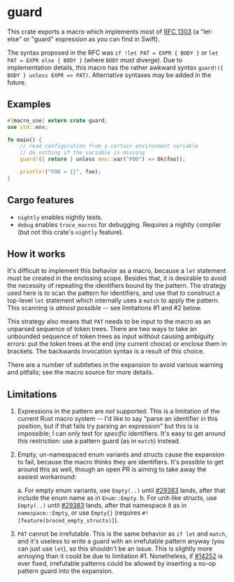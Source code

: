 # guard

This crate exports a macro which implements most of [RFC 1303](https://github.com/rust-lang/rfcs/pull/1303) (a "let-else" or "guard" expression as you can find in Swift).

The syntax proposed in the RFC was `if !let PAT = EXPR { BODY }` or `let PAT = EXPR else { BODY }` (where `BODY` _must_ diverge). Due to implementation details, this macro has the rather awkward syntax `guard!({ BODY } unless EXPR => PAT)`. Alternative syntaxes may be added in the future.

## Examples

```rust
#[macro_use] extern crate guard;
use std::env;

fn main() {
    // read configuration from a certain environment variable
    // do nothing if the variable is missing
    guard!({ return } unless env::var("FOO") => Ok(foo));

    println!("FOO = {}", foo);
}
```

## Cargo features

- `nightly` enables nightly tests.
- `debug` enables `trace_macros` for debugging. Requires a nightly compiler (but not this crate's `nightly` feature).

## How it works

It's difficult to implement this behavior as a macro, because a `let` statement must be created in the enclosing scope. Besides that, it is desirable to avoid the necessity of repeating the identifiers bound by the pattern. The strategy used here is to scan the pattern for identifiers, and use that to construct a top-level `let` statement which internally uses a `match` to apply the pattern. This scanning is _almost_ possible -- see limitations #1 and #2 below.

This strategy also means that `PAT` needs to be input to the macro as an unparsed sequence of token trees. There are two ways to take an unbounded sequence of token trees as input without causing ambiguity errors: put the token trees at the end (my current choice) or enclose them in brackets. The backwards invocation syntax is a result of this choice.

There are a number of subtleties in the expansion to avoid various warning and pitfalls; see the macro source for more details.

## Limitations

1. Expressions in the pattern are _not_ supported. This is a limitation of the current Rust macro system -- I'd like to say "parse an identifier in this position, but if that fails try parsing an expression" but this is is impossible; I can only test for _specific_ identifiers. It's easy to get around this restriction: use a pattern guard (as in `match`) instead.
2. Empty, un-namespaced enum variants and structs cause the expansion to fail, because the macro thinks they are identifiers. It's possible to get around this as well, though an open PR is aiming to take away the easiest workaround:

   a. For empty enum variants, use `Empty(..)` until [#29383](https://github.com/rust-lang/rust/issues/29383) lands, after that include the enum name as in `Enum::Empty`.
   b. For unit-like structs, use `Empty(..)` until [#29383](https://github.com/rust-lang/rust/issues/28393) lands, after that namespace it as in `namespace::Empty`, or use `Empty{}` (requires `#![feature(braced_empty_structs)]`).
3. `PAT` cannot be irrefutable. This is the same behavior as `if let` and `match`, and it's useless to write a guard with an irrefutable pattern anyway (you can just use `let`), so this shouldn't be an issue. This is slightly more annoying than it could be due to limitation #1. Nonetheless, if [#14252](https://github.com/rust-lang/rust/issues/14252) is ever fixed, irrefutable patterns could be allowed by inserting a no-op pattern guard into the expansion.

